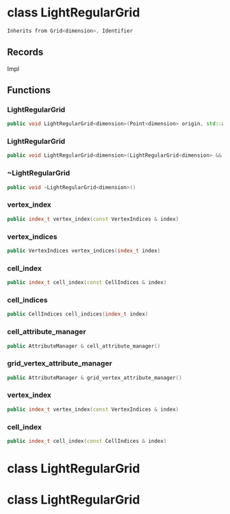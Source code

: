 # class LightRegularGrid


```cpp
Inherits from Grid<dimension>, Identifier
```



## Records

Impl



## Functions

### LightRegularGrid

```cpp
public void LightRegularGrid<dimension>(Point<dimension> origin, std::array<index_t, dimension> cells_number, std::array<double, dimension> cells_length)
```


### LightRegularGrid

```cpp
public void LightRegularGrid<dimension>(LightRegularGrid<dimension> && other)
```


### ~LightRegularGrid

```cpp
public void ~LightRegularGrid<dimension>()
```


### vertex_index

```cpp
public index_t vertex_index(const VertexIndices & index)
```


### vertex_indices

```cpp
public VertexIndices vertex_indices(index_t index)
```


### cell_index

```cpp
public index_t cell_index(const CellIndices & index)
```


### cell_indices

```cpp
public CellIndices cell_indices(index_t index)
```


### cell_attribute_manager

```cpp
public AttributeManager & cell_attribute_manager()
```


### grid_vertex_attribute_manager

```cpp
public AttributeManager & grid_vertex_attribute_manager()
```


### vertex_index

```cpp
public index_t vertex_index(const VertexIndices & index)
```

### cell_index

```cpp
public index_t cell_index(const CellIndices & index)
```



# class LightRegularGrid

# class LightRegularGrid

